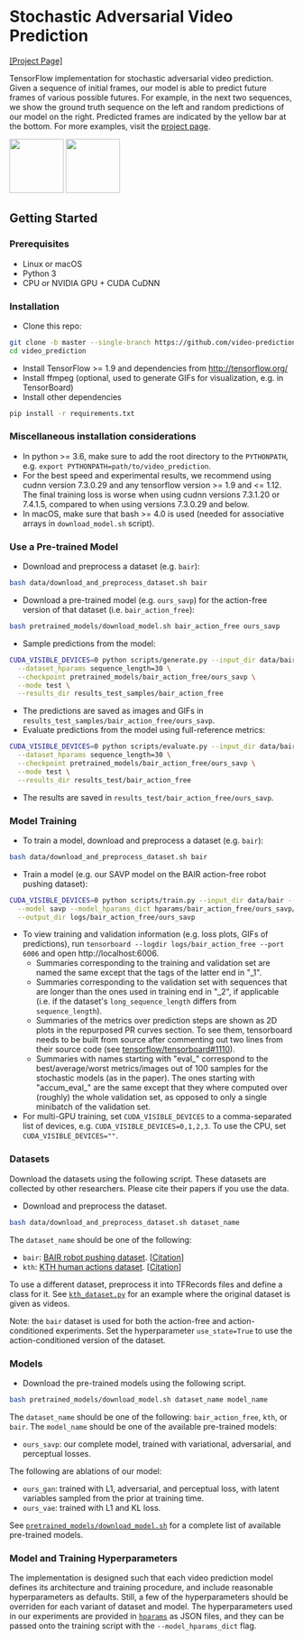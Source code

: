 # Stochastic Adversarial Video Prediction
[[Project Page]](https://video-prediction.github.io/video_prediction/)

TensorFlow implementation for stochastic adversarial video prediction. Given a sequence of initial frames, our model is able to predict future frames of various possible futures. For example, in the next two sequences, we show the ground truth sequence on the left and random predictions of our model on the right. Predicted frames are indicated by the yellow bar at the bottom. For more examples, visit the [project page](https://video-prediction.github.io/video_prediction/).

<img src="https://video-prediction.github.io/video_prediction/index_files/images/bair_action_free_random_00066_crop.gif" height="96">
<img src="https://video-prediction.github.io/video_prediction/index_files/images/bair_action_free_random_00006_crop.gif" height="96">

## Getting Started ###
### Prerequisites
- Linux or macOS
- Python 3
- CPU or NVIDIA GPU + CUDA CuDNN

### Installation
- Clone this repo:
```bash
git clone -b master --single-branch https://github.com/video-prediction/video_prediction.git
cd video_prediction
```
- Install TensorFlow >= 1.9 and dependencies from http://tensorflow.org/
- Install ffmpeg (optional, used to generate GIFs for visualization, e.g. in TensorBoard)
- Install other dependencies
```bash
pip install -r requirements.txt
```
### Miscellaneous installation considerations
- In python >= 3.6, make sure to add the root directory to the `PYTHONPATH`, e.g. `export PYTHONPATH=path/to/video_prediction`.
- For the best speed and experimental results, we recommend using cudnn version 7.3.0.29 and any tensorflow version >= 1.9 and <= 1.12. The final training loss is worse when using cudnn versions 7.3.1.20 or 7.4.1.5, compared to when using versions 7.3.0.29 and below.
- In macOS, make sure that bash >= 4.0 is used (needed for associative arrays in `download_model.sh` script).

### Use a Pre-trained Model
- Download and preprocess a dataset (e.g. `bair`):
```bash
bash data/download_and_preprocess_dataset.sh bair
```
- Download a pre-trained model (e.g. `ours_savp`) for the action-free version of that dataset (i.e. `bair_action_free`):
```bash
bash pretrained_models/download_model.sh bair_action_free ours_savp
```
- Sample predictions from the model:
```bash
CUDA_VISIBLE_DEVICES=0 python scripts/generate.py --input_dir data/bair \
  --dataset_hparams sequence_length=30 \
  --checkpoint pretrained_models/bair_action_free/ours_savp \
  --mode test \
  --results_dir results_test_samples/bair_action_free
```
- The predictions are saved as images and GIFs in `results_test_samples/bair_action_free/ours_savp`.
- Evaluate predictions from the model using full-reference metrics:
```bash
CUDA_VISIBLE_DEVICES=0 python scripts/evaluate.py --input_dir data/bair \
  --dataset_hparams sequence_length=30 \
  --checkpoint pretrained_models/bair_action_free/ours_savp \
  --mode test \
  --results_dir results_test/bair_action_free
```
- The results are saved in `results_test/bair_action_free/ours_savp`.

### Model Training
- To train a model, download and preprocess a dataset (e.g. `bair`):
```bash
bash data/download_and_preprocess_dataset.sh bair
```
- Train a model (e.g. our SAVP model on the BAIR action-free robot pushing dataset):
```bash
CUDA_VISIBLE_DEVICES=0 python scripts/train.py --input_dir data/bair --dataset bair \
  --model savp --model_hparams_dict hparams/bair_action_free/ours_savp/model_hparams.json \
  --output_dir logs/bair_action_free/ours_savp
```
- To view training and validation information (e.g. loss plots, GIFs of predictions), run `tensorboard --logdir logs/bair_action_free --port 6006` and open http://localhost:6006.
  - Summaries corresponding to the training and validation set are named the same except that the tags of the latter end in "\_1".
  - Summaries corresponding to the validation set with sequences that are longer than the ones used in training end in "\_2", if applicable (i.e. if the dataset's `long_sequence_length` differs from `sequence_length`).
  - Summaries of the metrics over prediction steps are shown as 2D plots in the repurposed PR curves section. To see them, tensorboard needs to be built from source after commenting out two lines from their source code (see [tensorflow/tensorboard#1110](https://github.com/tensorflow/tensorboard/issues/1110)).
  - Summaries with names starting with "eval\_" correspond to the best/average/worst metrics/images out of 100 samples for the stochastic models (as in the paper). The ones starting with "accum\_eval\_" are the same except that they where computed over (roughly) the whole validation set, as opposed to only a single minibatch of the validation set.
- For multi-GPU training, set `CUDA_VISIBLE_DEVICES` to a comma-separated list of devices, e.g. `CUDA_VISIBLE_DEVICES=0,1,2,3`. To use the CPU, set `CUDA_VISIBLE_DEVICES=""`.

### Datasets
Download the datasets using the following script. These datasets are collected by other researchers. Please cite their papers if you use the data.
- Download and preprocess the dataset.
```bash
bash data/download_and_preprocess_dataset.sh dataset_name
```
The `dataset_name` should be one of the following:
- `bair`: [BAIR robot pushing dataset](https://sites.google.com/view/sna-visual-mpc/). [[Citation](data/bibtex/sna.txt)]
- `kth`: [KTH human actions dataset](http://www.nada.kth.se/cvap/actions/). [[Citation](data/bibtex/kth.txt)]

To use a different dataset, preprocess it into TFRecords files and define a class for it. See [`kth_dataset.py`](video_prediction/datasets/kth_dataset.py) for an example where the original dataset is given as videos.

Note: the `bair` dataset is used for both the action-free and action-conditioned experiments. Set the hyperparameter `use_state=True` to use the action-conditioned version of the dataset.

### Models
- Download the pre-trained models using the following script.
```bash
bash pretrained_models/download_model.sh dataset_name model_name
```
The `dataset_name` should be one of the following: `bair_action_free`, `kth`, or `bair`.
The `model_name` should be one of the available pre-trained models:
- `ours_savp`: our complete model, trained with variational, adversarial, and perceptual losses.

The following are ablations of our model:
- `ours_gan`: trained with L1, adversarial, and perceptual loss, with latent variables sampled from the prior at training time.
- `ours_vae`: trained with L1 and KL loss.

See [`pretrained_models/download_model.sh`](pretrained_models/download_model.sh) for a complete list of available pre-trained models.

### Model and Training Hyperparameters
The implementation is designed such that each video prediction model defines its architecture and training procedure, and include reasonable hyperparameters as defaults.
Still, a few of the hyperparameters should be overriden for each variant of dataset and model.
The hyperparameters used in our experiments are provided in [`hparams`](hparams) as JSON files, and they can be passed onto the training script with the `--model_hparams_dict` flag.
